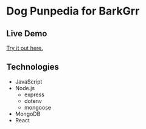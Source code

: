 # Dog Punpedia for BarkGrr

## Live Demo
[Try it out here.](https://socialmediahelper.herokuapp.com/)

## Technologies
* JavaScript
* Node.js
    * express
    * dotenv
    * mongoose
* MongoDB
* React
